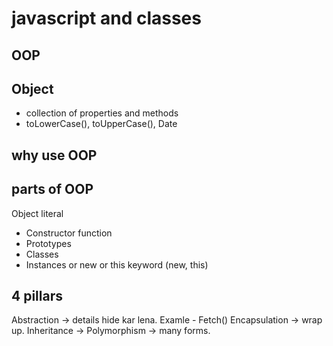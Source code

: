# javascript and classes

## OOP

## Object
- collection of properties and methods
- toLowerCase(), toUpperCase(), Date 

## why use OOP

## parts of OOP
Object literal

- Constructor function
- Prototypes
- Classes
- Instances or new or this keyword (new, this)


## 4 pillars
Abstraction -> details hide kar lena. Examle - Fetch()
Encapsulation -> wrap up.
Inheritance -> 
Polymorphism -> many forms.

